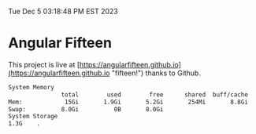 Tue Dec  5 03:18:48 PM EST 2023

# Angular Fifteen


This project is live at [https://angularfifteen.github.io](https://angularfifteen.github.io "fifteen!") thanks to Github.

```bash
System Memory
               total        used        free      shared  buff/cache   available
Mem:            15Gi       1.9Gi       5.2Gi       254Mi       8.8Gi        13Gi
Swap:          8.0Gi          0B       8.0Gi
System Storage
1.3G	.
```
```bash

